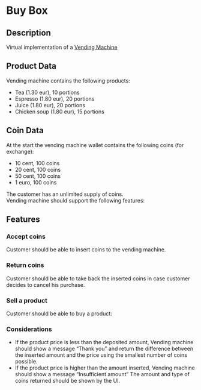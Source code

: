 # Buy Box  
## Description  
Virtual implementation of a [Vending Machine](https://en.wikipedia.org/wiki/Vending_machine)

## Product Data
Vending machine contains the following products:  
* Tea (1.30 eur), 10 portions  
* Espresso (1.80 eur), 20 portions  
* Juice (1.80 eur), 20 portions  
* Chicken soup (1.80 eur), 15 portions

## Coin Data  
At the start the vending machine wallet contains the following coins (for exchange):  
* 10 cent, 100 coins  
* 20 cent, 100 coins  
* 50 cent, 100 coins  
* 1 euro, 100 coins  

The customer has an unlimited supply of coins.  
Vending machine should support the following features:  

## Features  
### Accept coins  
Customer should be able to insert coins to the vending machine.  

### Return coins
Customer should be able to take back the inserted coins in case customer decides to
cancel his purchase.  

### Sell a product  
Customer should be able to buy a product:  

### Considerations

* If the product price is less than the deposited amount, Vending machine should show a message “Thank you” and return the difference between the inserted amount and the price using the smallest number of coins possible.  
* If the product price is higher than the amount inserted, Vending machine should show a message “Insufficient amount” The amount and type of coins returned should be shown by the UI.